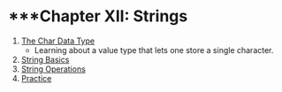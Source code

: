 # ***Chapter XII: Strings

1. [The Char Data Type](Course2/Strings/CharDataType/notes.md)
    - Learning about a value type that lets one store a single character.
2. [String Basics](Course2/Strings/StringBasics/notes.md)
3. [String Operations](Course2/Strings/StringOperations/notes.md)
4. [Practice](Course2/Strings/Exercises/notes.md)
